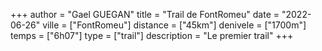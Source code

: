 +++
author = "Gael GUEGAN"
title = "Trail de FontRomeu"
date = "2022-06-26"
ville = ["FontRomeu"]
distance = ["45km"]
denivele = ["1700m"]
temps = ["6h07"]
type = ["trail"]
description = "Le premier trail"
+++